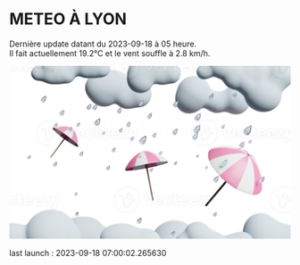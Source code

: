 # METEO À LYON

Dernière update datant du 2023-09-18 à 05 heure.  
Il fait actuellement 19.2°C et le vent souffle à 2.8 km/h.      

![](./.github/rain.png)

last launch : 2023-09-18 07:00:02.265630
